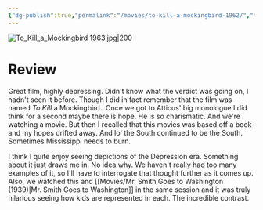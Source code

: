 ```yaml
---
{"dg-publish":true,"permalink":"/movies/to-kill-a-mockingbird-1962/","tags":["movies"],"created":"2024-06-18","updated":"2025-03-13"}
---
```



![To_Kill_a_Mockingbird 1963.jpg|200](/img/user/Attachments/To_Kill_a_Mockingbird%201963.jpg)

# Review

Great film, highly depressing. Didn't know what the verdict was going on, I hadn't seen it before. Though I did in fact remember that the film was named *To Kill* a Mockingbird...Once we got to Atticus' big monologue I did think for a second maybe there is hope.  He is so charismatic. And we're watching a movie. But then I recalled that this movies was based off a book and my hopes drifted away. And lo' the South continued to be the South. Sometimes Mississippi needs to burn.

I think I quite enjoy seeing depictions of the Depression era. Something about it just draws me in. No idea why. We haven't really had too many examples of it, so I'll have to interrogate that thought further as it comes up. Also, we watched this and [[Movies/Mr. Smith Goes to Washington (1939)\|Mr. Smith Goes to Washington]] in the same session and it was truly hilarious seeing how kids are represented in each. The incredible contrast.

